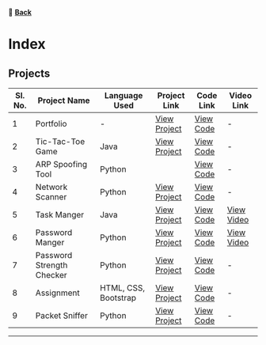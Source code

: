 🔗 **[Back](index.md)**

# Index

## Projects

| Sl. No. | Project Name       | Language Used | Project Link                                           | Code Link                                             | Video Link                                      |
|---------|--------------------|---------------|--------------------------------------------------------|------------------------------------------------------|------------------------------------------------|
| 1       | Portfolio    |       -   | [View Project](https://tarunkumar910.github.io/) | [View Code](https://github.com/tarunkumar910/tarunkumar910.github.io) | - |
| 2       | Tic-Tac-Toe Game    | Java          |  [View Project](https://github.com/tarunkumar910/tic_tac_to_game/blob/main/image/Tic_tac_to.png) | [View Code](https://github.com/tarunkumar910/tic_tac_to_game) | - |
| 3       | ARP Spoofing Tool   | Python        |   | [View Code](https://github.com/tarunkumar910/ARP_SPOOFING) | - |
| 4       | Network Scanner     | Python        |  [View Project](https://github.com/tarunkumar910/network_scanner/blob/main/Screenshot_2025-01-18_23_28_15.png) | [View Code](https://github.com/tarunkumar910/network_scanner) | - |
| 5       | Task Manger   | Java         |  [View Project](https://github.com/tarunkumar910/Task_manger/blob/main/image/Screenshot%202025-01-14%20121948.png) | [View Code](https://github.com/tarunkumar910/Task_manger) | [View Video](https://youtube.com/shorts/v40m01kb5qo?si=MbMDlcveCzLe6K1C)  |
| 6       |Password Manger    | Python        |  [View Project](https://github.com/tarunkumar910/RD_INFRO_TECHNOLOGY/blob/main/Password%20manager%20Guide/image/image.png) | [View Code](https://github.com/tarunkumar910/RD_INFRO_TECHNOLOGY/tree/main/Password%20manager%20Guide) | [View Video](https://github.com/tarunkumar910/RD_INFRO_TECHNOLOGY/blob/main/Password%20manager%20Guide/password%20manger.mp4)  |
| 7       | Password Strength Checker     | Python        |  [View Project](https://github.com/tarunkumar910/password_strength_checker/blob/main/image/image.png)| [View Code](https://github.com/tarunkumar910/password_strength_checker) | - |
| 8       | Assignment     | HTML, CSS, Bootstrap        |  [View Project](https://tarunkumar910.github.io/Assignment/) | [View Code](https://github.com/tarunkumar910/Assignment) | - |
| 9      | Packet Sniffer     | Python        | [View Project](https://github.com/tarunkumar910/packet_sniffing/blob/main/image.png) | [View Code](https://github.com/tarunkumar910/packet_sniffing) | - |





---

